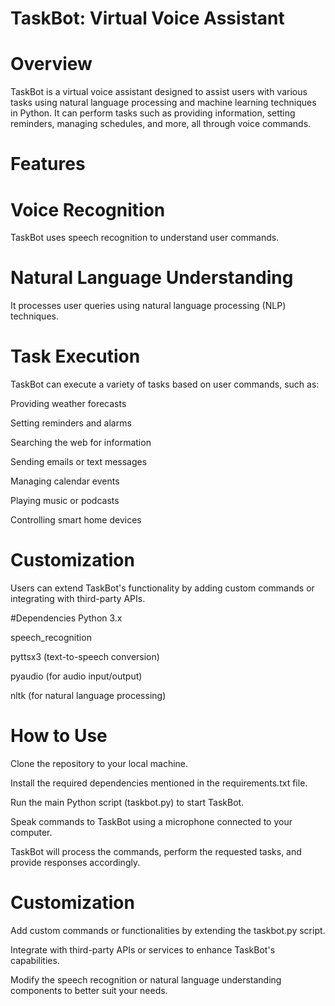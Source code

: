 
# TaskBot: Virtual Voice Assistant

# Overview
TaskBot is a virtual voice assistant designed to assist users with various tasks using natural language processing and machine learning techniques in Python. It can perform tasks such as providing information, setting reminders, managing schedules, and more, all through voice commands.

# Features

# Voice Recognition
TaskBot uses speech recognition to understand user commands.

# Natural Language Understanding 
It processes user queries using natural language processing (NLP) techniques.

# Task Execution
TaskBot can execute a variety of tasks based on user commands, such as:

Providing weather forecasts

Setting reminders and alarms

Searching the web for information

Sending emails or text messages

Managing calendar events

Playing music or podcasts

Controlling smart home devices

# Customization
Users can extend TaskBot's functionality by adding custom commands or integrating with third-party APIs.

#Dependencies
Python 3.x

speech_recognition

pyttsx3 (text-to-speech conversion)


pyaudio (for audio input/output)

nltk (for natural language processing)


# How to Use
Clone the repository to your local machine.

Install the required dependencies mentioned in the requirements.txt file.

Run the main Python script (taskbot.py) to start TaskBot.

Speak commands to TaskBot using a microphone connected to your computer.

TaskBot will process the commands, perform the requested tasks, and provide responses accordingly.

# Customization
Add custom commands or functionalities by extending the taskbot.py script.

Integrate with third-party APIs or services to enhance TaskBot's capabilities.

Modify the speech recognition or natural language understanding components to better suit your needs.

